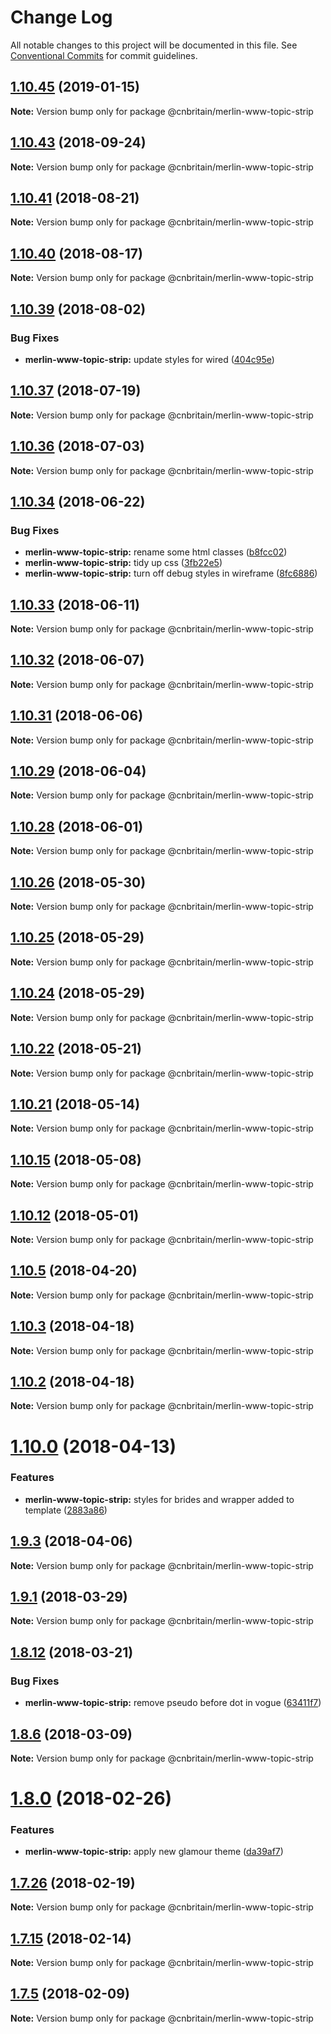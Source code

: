 # Change Log

All notable changes to this project will be documented in this file.
See [Conventional Commits](https://conventionalcommits.org) for commit guidelines.

## [1.10.45](https://github.com/cnduk/merlin-www-components/compare/@cnbritain/merlin-www-topic-strip@1.10.44...@cnbritain/merlin-www-topic-strip@1.10.45) (2019-01-15)

**Note:** Version bump only for package @cnbritain/merlin-www-topic-strip





<a name="1.10.43"></a>
## [1.10.43](https://github.com/cnduk/merlin-www-components/compare/@cnbritain/merlin-www-topic-strip@1.10.42...@cnbritain/merlin-www-topic-strip@1.10.43) (2018-09-24)




**Note:** Version bump only for package @cnbritain/merlin-www-topic-strip

<a name="1.10.41"></a>
## [1.10.41](https://github.com/cnduk/merlin-www-components/compare/@cnbritain/merlin-www-topic-strip@1.10.40...@cnbritain/merlin-www-topic-strip@1.10.41) (2018-08-21)




**Note:** Version bump only for package @cnbritain/merlin-www-topic-strip

<a name="1.10.40"></a>
## [1.10.40](https://github.com/cnduk/merlin-www-components/compare/@cnbritain/merlin-www-topic-strip@1.10.39...@cnbritain/merlin-www-topic-strip@1.10.40) (2018-08-17)




**Note:** Version bump only for package @cnbritain/merlin-www-topic-strip

<a name="1.10.39"></a>
## [1.10.39](https://github.com/cnduk/merlin-www-components/compare/@cnbritain/merlin-www-topic-strip@1.10.38...@cnbritain/merlin-www-topic-strip@1.10.39) (2018-08-02)


### Bug Fixes

* **merlin-www-topic-strip:** update styles for wired ([404c95e](https://github.com/cnduk/merlin-www-components/commit/404c95e))




<a name="1.10.37"></a>
## [1.10.37](https://github.com/cnduk/merlin-www-components/compare/@cnbritain/merlin-www-topic-strip@1.10.36...@cnbritain/merlin-www-topic-strip@1.10.37) (2018-07-19)




**Note:** Version bump only for package @cnbritain/merlin-www-topic-strip

<a name="1.10.36"></a>
## [1.10.36](https://github.com/cnduk/merlin-www-components/compare/@cnbritain/merlin-www-topic-strip@1.10.35...@cnbritain/merlin-www-topic-strip@1.10.36) (2018-07-03)




**Note:** Version bump only for package @cnbritain/merlin-www-topic-strip

<a name="1.10.34"></a>
## [1.10.34](https://github.com/cnduk/merlin-www-components/compare/@cnbritain/merlin-www-topic-strip@1.10.33...@cnbritain/merlin-www-topic-strip@1.10.34) (2018-06-22)


### Bug Fixes

* **merlin-www-topic-strip:** rename some html classes ([b8fcc02](https://github.com/cnduk/merlin-www-components/commit/b8fcc02))
* **merlin-www-topic-strip:** tidy up css ([3fb22e5](https://github.com/cnduk/merlin-www-components/commit/3fb22e5))
* **merlin-www-topic-strip:** turn off debug styles in wireframe ([8fc6886](https://github.com/cnduk/merlin-www-components/commit/8fc6886))




<a name="1.10.33"></a>
## [1.10.33](https://github.com/cnduk/merlin-www-components/compare/@cnbritain/merlin-www-topic-strip@1.10.32...@cnbritain/merlin-www-topic-strip@1.10.33) (2018-06-11)




**Note:** Version bump only for package @cnbritain/merlin-www-topic-strip

<a name="1.10.32"></a>
## [1.10.32](https://github.com/cnduk/merlin-www-components/compare/@cnbritain/merlin-www-topic-strip@1.10.31...@cnbritain/merlin-www-topic-strip@1.10.32) (2018-06-07)




**Note:** Version bump only for package @cnbritain/merlin-www-topic-strip

<a name="1.10.31"></a>
## [1.10.31](https://github.com/cnduk/merlin-www-components/compare/@cnbritain/merlin-www-topic-strip@1.10.30...@cnbritain/merlin-www-topic-strip@1.10.31) (2018-06-06)




**Note:** Version bump only for package @cnbritain/merlin-www-topic-strip

<a name="1.10.29"></a>
## [1.10.29](https://github.com/cnduk/merlin-www-components/compare/@cnbritain/merlin-www-topic-strip@1.10.28...@cnbritain/merlin-www-topic-strip@1.10.29) (2018-06-04)




**Note:** Version bump only for package @cnbritain/merlin-www-topic-strip

<a name="1.10.28"></a>
## [1.10.28](https://github.com/cnduk/merlin-www-components/compare/@cnbritain/merlin-www-topic-strip@1.10.27...@cnbritain/merlin-www-topic-strip@1.10.28) (2018-06-01)




**Note:** Version bump only for package @cnbritain/merlin-www-topic-strip

<a name="1.10.26"></a>
## [1.10.26](https://github.com/cnduk/merlin-www-components/compare/@cnbritain/merlin-www-topic-strip@1.10.25...@cnbritain/merlin-www-topic-strip@1.10.26) (2018-05-30)




**Note:** Version bump only for package @cnbritain/merlin-www-topic-strip

<a name="1.10.25"></a>
## [1.10.25](https://github.com/cnduk/merlin-www-components/compare/@cnbritain/merlin-www-topic-strip@1.10.24...@cnbritain/merlin-www-topic-strip@1.10.25) (2018-05-29)




**Note:** Version bump only for package @cnbritain/merlin-www-topic-strip

<a name="1.10.24"></a>
## [1.10.24](https://github.com/cnduk/merlin-www-components/compare/@cnbritain/merlin-www-topic-strip@1.10.23...@cnbritain/merlin-www-topic-strip@1.10.24) (2018-05-29)




**Note:** Version bump only for package @cnbritain/merlin-www-topic-strip

<a name="1.10.22"></a>
## [1.10.22](https://github.com/cnduk/merlin-www-components/compare/@cnbritain/merlin-www-topic-strip@1.10.21...@cnbritain/merlin-www-topic-strip@1.10.22) (2018-05-21)




**Note:** Version bump only for package @cnbritain/merlin-www-topic-strip

<a name="1.10.21"></a>
## [1.10.21](https://github.com/cnduk/merlin-www-components/compare/@cnbritain/merlin-www-topic-strip@1.10.20...@cnbritain/merlin-www-topic-strip@1.10.21) (2018-05-14)




**Note:** Version bump only for package @cnbritain/merlin-www-topic-strip

<a name="1.10.15"></a>
## [1.10.15](https://github.com/cnduk/merlin-www-components/compare/@cnbritain/merlin-www-topic-strip@1.10.14...@cnbritain/merlin-www-topic-strip@1.10.15) (2018-05-08)




**Note:** Version bump only for package @cnbritain/merlin-www-topic-strip

<a name="1.10.12"></a>
## [1.10.12](https://github.com/cnduk/merlin-www-components/compare/@cnbritain/merlin-www-topic-strip@1.10.11...@cnbritain/merlin-www-topic-strip@1.10.12) (2018-05-01)




**Note:** Version bump only for package @cnbritain/merlin-www-topic-strip

<a name="1.10.5"></a>
## [1.10.5](https://github.com/cnduk/merlin-www-components/compare/@cnbritain/merlin-www-topic-strip@1.10.4...@cnbritain/merlin-www-topic-strip@1.10.5) (2018-04-20)




**Note:** Version bump only for package @cnbritain/merlin-www-topic-strip

<a name="1.10.3"></a>
## [1.10.3](https://github.com/cnduk/merlin-www-components/compare/@cnbritain/merlin-www-topic-strip@1.10.2...@cnbritain/merlin-www-topic-strip@1.10.3) (2018-04-18)




**Note:** Version bump only for package @cnbritain/merlin-www-topic-strip

<a name="1.10.2"></a>
## [1.10.2](https://github.com/cnduk/merlin-www-components/compare/@cnbritain/merlin-www-topic-strip@1.10.1...@cnbritain/merlin-www-topic-strip@1.10.2) (2018-04-18)




**Note:** Version bump only for package @cnbritain/merlin-www-topic-strip

<a name="1.10.0"></a>
# [1.10.0](https://github.com/cnduk/merlin-www-components/compare/@cnbritain/merlin-www-topic-strip@1.9.3...@cnbritain/merlin-www-topic-strip@1.10.0) (2018-04-13)


### Features

* **merlin-www-topic-strip:** styles for brides and wrapper added to template ([2883a86](https://github.com/cnduk/merlin-www-components/commit/2883a86))




<a name="1.9.3"></a>
## [1.9.3](https://github.com/cnduk/merlin-www-components/compare/@cnbritain/merlin-www-topic-strip@1.9.2...@cnbritain/merlin-www-topic-strip@1.9.3) (2018-04-06)




**Note:** Version bump only for package @cnbritain/merlin-www-topic-strip

<a name="1.9.1"></a>
## [1.9.1](https://github.com/cnduk/merlin-www-components/compare/@cnbritain/merlin-www-topic-strip@1.9.0...@cnbritain/merlin-www-topic-strip@1.9.1) (2018-03-29)




**Note:** Version bump only for package @cnbritain/merlin-www-topic-strip

<a name="1.8.12"></a>
## [1.8.12](https://github.com/cnduk/merlin-www-components/compare/@cnbritain/merlin-www-topic-strip@1.8.11...@cnbritain/merlin-www-topic-strip@1.8.12) (2018-03-21)


### Bug Fixes

* **merlin-www-topic-strip:** remove pseudo before dot in vogue ([63411f7](https://github.com/cnduk/merlin-www-components/commit/63411f7))




<a name="1.8.6"></a>
## [1.8.6](https://github.com/cnduk/merlin-www-components/compare/@cnbritain/merlin-www-topic-strip@1.8.5...@cnbritain/merlin-www-topic-strip@1.8.6) (2018-03-09)




**Note:** Version bump only for package @cnbritain/merlin-www-topic-strip

<a name="1.8.0"></a>
# [1.8.0](https://github.com/cnduk/merlin-www-components/compare/@cnbritain/merlin-www-topic-strip@1.7.32...@cnbritain/merlin-www-topic-strip@1.8.0) (2018-02-26)


### Features

* **merlin-www-topic-strip:** apply new glamour theme ([da39af7](https://github.com/cnduk/merlin-www-components/commit/da39af7))




<a name="1.7.26"></a>
## [1.7.26](https://github.com/cnduk/merlin-www-components/compare/@cnbritain/merlin-www-topic-strip@1.7.25...@cnbritain/merlin-www-topic-strip@1.7.26) (2018-02-19)




**Note:** Version bump only for package @cnbritain/merlin-www-topic-strip

<a name="1.7.15"></a>
## [1.7.15](https://github.com/cnduk/merlin-www-components/compare/@cnbritain/merlin-www-topic-strip@1.7.14...@cnbritain/merlin-www-topic-strip@1.7.15) (2018-02-14)




**Note:** Version bump only for package @cnbritain/merlin-www-topic-strip

<a name="1.7.5"></a>
## [1.7.5](https://github.com/cnduk/merlin-www-components/compare/@cnbritain/merlin-www-topic-strip@1.7.4...@cnbritain/merlin-www-topic-strip@1.7.5) (2018-02-09)




**Note:** Version bump only for package @cnbritain/merlin-www-topic-strip
